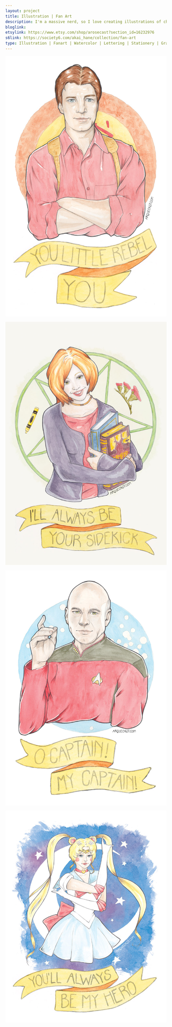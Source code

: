 ```yaml
---
layout: project
title: Illustration | Fan Art
description: I'm a massive nerd, so I love creating illustrations of characters from some of my favourite TV shows and movies, such as Star Trek and Joss Whedon's creations Buffy and Firefly, to different manga and anime series, such as Sailor Moon. Not only have I released these watercolour pieces as prints, I've turned many into humourous greeting cards.
bloglink: 
etsylink: https://www.etsy.com/shop/arosecast?section_id=16232976
s6link: https://society6.com/akai_hane/collection/fan-art
type: Illustration | Fanart | Watercolor | Lettering | Stationery | Graphic Design
---
```


![An illustration of Malcolm Reynolds from Joss Whedon's sci-fi epic TV show Firefly](/assets/folio/fanart/illustration-fanart-mal-firefly.jpg "An illustration of Malcolm Reynolds from Joss Whedon's sci-fi epic TV show Firefly")

![An illustration of Willow Rosenberg from Joss Whedon's epic TV show Buffy The Vampire Slayer](/assets/folio/fanart/illustration-fanart-willow-buffy.jpg "An illustration of Willow Rosenberg from Joss Whedon's epic TV show Buffy The Vampire Slayer")

![An illustration of Captain Jean-Luc Picard from Gene Roddenberry's sci-fi epic TV show Star Trek: The Next Generation](/assets/folio/fanart/illustration-fanart-picard.jpg "An illustration of Captain Jean-Luc Picard from Gene Roddenberry's sci-fi epic TV show Star Trek: The Next Generation")

![An illustration of Sailor Moon / Tsukino Usagi from the manga / anime series Pretty Guardian Sailor Moon](/assets/folio/fanart/illustration-fanart-sailormoon.jpg "An illustration of Sailor Moon / Tsukino Usagi from the manga / anime series Pretty Guardian Sailor Moon")